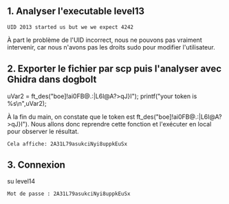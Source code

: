 ## 1. Analyser l'executable level13

    UID 2013 started us but we we expect 4242

À part le problème de l'UID incorrect, nous ne pouvons pas vraiment intervenir, car nous n'avons pas les droits sudo pour modifier l'utilisateur.

## 2. Exporter le fichier par scp puis l'analyser avec Ghidra dans dogbolt

  uVar2 = ft_des("boe]!ai0FB@.:|L6l@A?>qJ}I");
  printf("your token is %s\n",uVar2);

À la fin du main, on constate que le token est ft_des("boe]!ai0FB@.:|L6l@A?>qJ}I"). Nous allons donc reprendre cette fonction et l'exécuter en local pour observer le résultat.

    Cela affiche: 2A31L79asukciNyi8uppkEuSx

## 3. Connexion

su level14

    Mot de passe : 2A31L79asukciNyi8uppkEuSx